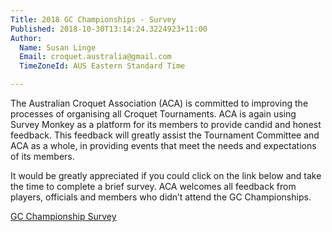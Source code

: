 ```yaml
---
Title: 2018 GC Championships - Survey
Published: 2018-10-30T13:14:24.3224923+11:00
Author:
  Name: Susan Linge
  Email: croquet.australia@gmail.com
  TimeZoneId: AUS Eastern Standard Time

---
```

The Australian Croquet Association (ACA) is committed to improving the processes of organising all Croquet Tournaments. ACA is again using Survey Monkey as a platform for its members to provide candid and honest feedback. This feedback will greatly assist the Tournament Committee and ACA as a whole, in providing events that meet the needs and expectations of its members. 

It would be greatly appreciated if you could click on the link below and take the time to complete a brief survey. ACA welcomes all feedback from players, officials and members who didn’t attend the GC Championships.  


[GC Championship Survey](https://www.surveymonkey.com/r/ACA_GC_2018)